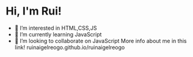 # Hi, I'm Rui!
- 👀 I’m interested in HTML,CSS,JS
- 🌱 I’m currently learning JavaScript
- 💞️ I’m looking to collaborate on JavaScript
More info about me in this link!
ruinaigelreogo.github.io/ruinaigelreogo
